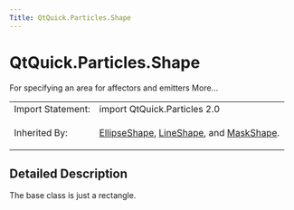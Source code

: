```yaml
---
Title: QtQuick.Particles.Shape
---
```


# QtQuick.Particles.Shape

<span class="subtitle"></span>
<!-- $$$Shape-brief -->
<p>For specifying an area for affectors and emitters More...</p>
<!-- @@@Shape -->
<table class="alignedsummary">
<tr><td class="memItemLeft rightAlign topAlign"> Import Statement:</td><td class="memItemRight bottomAlign"> import QtQuick.Particles 2.0</td></tr><tr><td class="memItemLeft rightAlign topAlign"> Inherited By:</td><td class="memItemRight bottomAlign"> <p><a href="QtQuick.Particles.EllipseShape.md">EllipseShape</a>, <a href="QtQuick.Particles.LineShape.md">LineShape</a>, and <a href="QtQuick.Particles.MaskShape.md">MaskShape</a>.</p>
</td></tr></table><ul>
</ul>
<!-- $$$Shape-description -->
<h2 id="details">Detailed Description</h2>
</p>
<p>The base class is just a rectangle.</p>
<!-- @@@Shape -->
